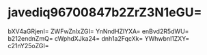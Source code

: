 # javediq96700847b2ZrZ3N1eGU=
bXV4aGRjenI=
ZWFwZnlxZGI=
YnNndHZlYXA=
enBvd2R5dWU=
b212endnZmQ=
cWphdXJka24=
dnh1a2FqcXk=
YWhwbnl1ZXY=
c21nY25oZGI=
